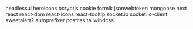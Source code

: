 headlessui
heroicons
bcryptjs
cookie
formik
jsonwebtoken
mongoose
next
react
react-dom
react-icons
react-tooltip
socket.io
socket.io-client
sweetalert2
autoprefixer
postcss
tailwindcss